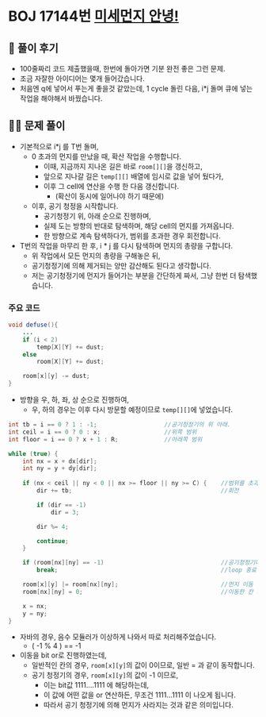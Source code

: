 # BOJ 17144번 [미세먼지 안녕!](noj.am/17144)

## 🌈 풀이 후기
- 100줄짜리 코드 제출했을때, 한번에 돌아가면 기분 완전 좋은 그런 문제.
- 조금 자잘한 아이디어는 몇개 들어갔습니다.
- 처음엔 q에 넣어서 푸는게 좋을것 같았는데, 1 cycle 돌린 다음, i*j 돌며 큐에 넣는 작업을 해야해서 바꿨습니다.
## 👩‍🏫 문제 풀이
- 기본적으로 i*j 를 T번 돌며,
    - 0 초과의 먼지를 만났을 때, 확산 작업을 수행합니다.
        - 이때, 지금까지 지나온 길은 바로 `room[][]`을 갱신하고, 
        - 앞으로 지나갈 길은 `temp[][]` 배열에 임시로 값을 넣어 뒀다가,
        - 이후 그 cell에 연산을 수행 한 다음 갱신합니다.
            - (확산이 동시에 일어나야 하기 때문에)
    - 이후, 공기 청정을 시작합니다.
        - 공기청정기 위, 아래 순으로 진행하며,
        - 실제 도는 방향의 반대로 탐색하며, 해당 cell의 먼지를 가져옵니다.
        - 한 방향으로 계속 탐색하다가, 범위를 초과한 경우 회전합니다.
- T번의 작업을 마무리 한 후, i * j 를 다시 탐색하며 먼지의 총량을 구합니다.
    - 위 작업에서 모든 먼지의 총량을 구해놓은 뒤,
    - 공기청정기에 의해 제거되는 양만 감산해도 된다고 생각합니다.
    - 저는 공기청정기에 먼지가 들어가는 부분을 간단하게 짜서, 그냥 한번 더 탐색했습니다.

### 주요 코드
```java
void defuse(){
    ...
    if (i < 2)
        temp[X][Y] += dust;
    else
        room[X][Y] += dust;

    room[x][y] -= dust;
}
```
- 방향을 우, 하, 좌, 상 순으로 진행하여,
    - 우, 하의 경우는 이후 다시 방문할 예정이므로 `temp[][]`에 넣었습니다.

```java
int tb = i == 0 ? 1 : -1;                   //공기청정기의 위 아래.
int ceil = i == 0 ? 0 : x;                  //위쪽 범위
int floor = i == 0 ? x + 1 : R;             //아래쪽 범위

while (true) {
    int nx = x + dx[dir];
    int ny = y + dy[dir];
    
    if (nx < ceil || ny < 0 || nx >= floor || ny >= C) {    //범위를 초과한 경우
        dir += tb;                                          //회전

        if (dir == -1)        
            dir = 3;

        dir %= 4;

        continue;
    }

    if (room[nx][ny] == -1)                                 //공기청정기에 도착하면
        break;                                              //loop 종료

    room[x][y] |= room[nx][ny];                             //먼지 이동
    room[nx][ny] = 0;                                       //이동한 칸 비우기

    x = nx;
    y = ny;
}
```
- 자바의 경우, 음수 모듈러가 이상하게 나와서 따로 처리해주었습니다.
    - ( -1 % 4 ) == -1
- 이동을 bit or로 진행하였는데,
    - 일반적인 칸의 경우, `room[x][y]`의 값이 0이므로, 일반 = 과 같이 동작합니다.
    - 공기 청정기의 경우, `room[x][y]`의 값이 -1 이므로,
        - 이는 bit값 1111....1111 에 해당하는데,
        - 이 값에 어떤 값을 or 연산하든, 무조건 1111...1111 이 나오게 됩니다.
        - 따라서 공기 청정기에 의해 먼지가 사라지는 것과 같은 의미입니다.